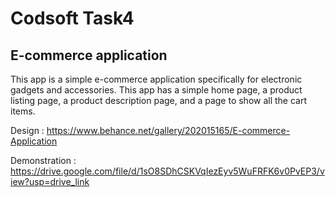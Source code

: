# Codsoft Task4

## E-commerce application
This app is a simple e-commerce application specifically for electronic gadgets and accessories. This app has a simple home page, a product listing page, a product description page, and a page to show all the cart items.

Design : https://www.behance.net/gallery/202015165/E-commerce-Application

Demonstration : https://drive.google.com/file/d/1sO8SDhCSKVqIezEyv5WuFRFK6v0PvEP3/view?usp=drive_link
